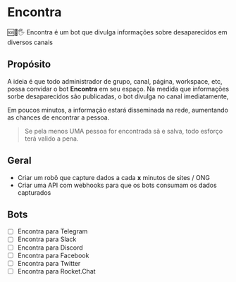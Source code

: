 # Encontra

🆘🚨🖐️ Encontra é um bot que divulga informações sobre desaparecidos em diversos canais

## Propósito

A ideia é que todo administrador de grupo, canal, página, workspace, etc, possa convidar o bot **Encontra** em seu espaço. Na medida que informações sorbe desaparecidos são publicadas, o bot divulga no canal imediatamente,

Em poucos minutos, a informação estará disseminada na rede, aumentando as chances de encontrar a pessoa.

> Se pela menos UMA pessoa for encontrada sã e salva, todo esforço terá valido a pena.

## Geral

- Criar um robô que capture dados a cada **x** minutos de sites / ONG
- Criar uma API com webhooks para que os bots consumam os dados capturados

## Bots

- [ ] Encontra para Telegram
- [ ] Encontra para Slack
- [ ] Encontra para Discord
- [ ] Encontra para Facebook
- [ ] Encontra para Twitter
- [ ] Encontra para Rocket.Chat
